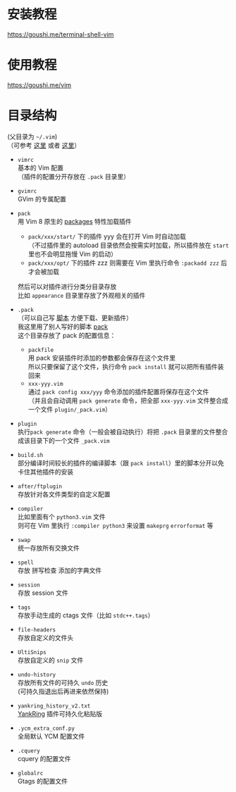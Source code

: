 # 安装教程  
  
https://goushi.me/terminal-shell-vim  
  
# 使用教程  
  
https://goushi.me/vim  
  
# 目录结构  
  
(父目录为 `~/.vim`)  
（可参考 [这里](http://learnvimscriptthehardway.stevelosh.com/chapters/42.html) 或者 [这里](http://www.panozzaj.com/blog/2011/09/09/vim-directory-structure/)）  
  
* `vimrc`  
  基本的 Vim 配置  
  （插件的配置分开存放在 `.pack` 目录里）  
  
* `gvimrc`  
  GVim 的专属配置  
  
* `pack`  
  用 Vim 8 原生的 [packages](https://shapeshed.com/vim-packages/) 特性加载插件  
  * `pack/xxx/start/` 下的插件 yyy 会在打开 Vim 时自动加载  
    （不过插件里的 autoload 目录依然会按需实时加载，所以插件放在 `start` 里也不会明显拖慢 Vim 的启动）  
  * `pack/xxx/opt/` 下的插件 zzz 则需要在 Vim 里执行命令 `:packadd zzz` 后才会被加载  
  
  然后可以对插件进行分类分目录存放  
  比如 `appearance` 目录里存放了外观相关的插件  
  
* `.pack`  
  （可以自己写 [脚本](https://gist.github.com/d9f571575827d5032a23f23ae365da37) 方便下载、更新插件）  
  我这里用了别人写好的脚本 [pack](https://github.com/maralla/pack)    
  这个目录存放了 pack 的配置信息：  
  * `packfile`  
    用 pack 安装插件时添加的参数都会保存在这个文件里  
    所以只要保留了这个文件，执行命令 `pack install` 就可以把所有插件装回来  
  * `xxx-yyy.vim`  
    通过 `pack config xxx/yyy` 命令添加的插件配置将保存在这个文件  
    （并且会自动调用 `pack generate` 命令，把全部 `xxx-yyy.vim` 文件整合成一个文件 `plugin/_pack.vim`）  
  
  
* `plugin`  
  执行`pack generate` 命令（一般会被自动执行）将把 `.pack` 目录里的文件整合成该目录下的一个文件 `_pack.vim`  
  
* `build.sh`  
  部分编译时间较长的插件的编译脚本（跟 `pack install`）里的脚本分开以免卡住其他插件的安装  
  
* `after/ftplugin`  
  存放针对各文件类型的自定义配置  
  
* `compiler`  
  比如里面有个 `python3.vim` 文件  
  则可在 Vim 里执行 `:compiler python3` 来设置 `makeprg` `errorformat` 等  
  
* `swap`  
  统一存放所有交换文件  
  
* `spell`  
  存放 拼写检查 添加的字典文件  
  
* `session`  
  存放 session 文件  
  
* `tags`  
  存放手动生成的 ctags 文件（比如 `stdc++.tags`）  
  
* `file-headers`  
  存放自定义的文件头  
  
* `UltiSnips`  
  存放自定义的 `snip` 文件  
  
* `undo-history`  
  存放所有文件的可持久 `undo` 历史  
  (可持久指退出后再进来依然保持)  
  
* `yankring_history_v2.txt`  
   [YankRing](https://github.com/vim-scripts/YankRing.vim) 插件可持久化粘贴版  
  
* `.ycm_extra_conf.py`  
  全局默认 YCM 配置文件  
  
* `.cquery`  
  cquery 的配置文件  
  
* `globalrc`  
  Gtags 的配置文件  

